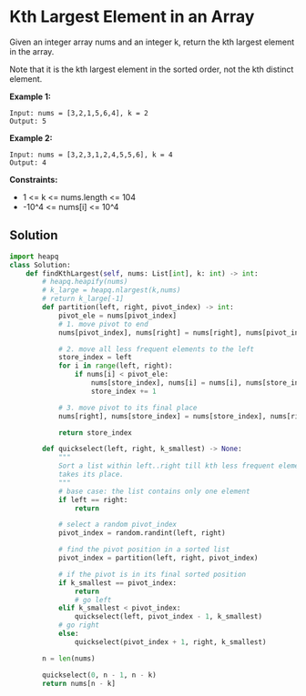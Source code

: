 <h1>Kth Largest Element in an Array</h1>

<p>
Given an integer array nums and an integer k, return the kth largest element in the array.

Note that it is the kth largest element in the sorted order, not the kth distinct element.

<b>Example 1:</b>

    Input: nums = [3,2,1,5,6,4], k = 2
    Output: 5
    
<b>Example 2:</b>

    Input: nums = [3,2,3,1,2,4,5,5,6], k = 4
    Output: 4

<b>Constraints:</b>

- 1 <= k <= nums.length <= 104
- -10^4 <= nums[i] <= 10^4

<h2>Solution</h2>

```python
import heapq
class Solution:
    def findKthLargest(self, nums: List[int], k: int) -> int:
        # heapq.heapify(nums)
        # k_large = heapq.nlargest(k,nums)
        # return k_large[-1]
        def partition(left, right, pivot_index) -> int:
            pivot_ele = nums[pivot_index]
            # 1. move pivot to end
            nums[pivot_index], nums[right] = nums[right], nums[pivot_index]

            # 2. move all less frequent elements to the left
            store_index = left
            for i in range(left, right):
                if nums[i] < pivot_ele:
                    nums[store_index], nums[i] = nums[i], nums[store_index]
                    store_index += 1

            # 3. move pivot to its final place
            nums[right], nums[store_index] = nums[store_index], nums[right]

            return store_index

        def quickselect(left, right, k_smallest) -> None:
            """
            Sort a list within left..right till kth less frequent element
            takes its place.
            """
            # base case: the list contains only one element
            if left == right:
                return

            # select a random pivot_index
            pivot_index = random.randint(left, right)

            # find the pivot position in a sorted list
            pivot_index = partition(left, right, pivot_index)

            # if the pivot is in its final sorted position
            if k_smallest == pivot_index:
                return
                # go left
            elif k_smallest < pivot_index:
                quickselect(left, pivot_index - 1, k_smallest)
            # go right
            else:
                quickselect(pivot_index + 1, right, k_smallest)

        n = len(nums)

        quickselect(0, n - 1, n - k)
        return nums[n - k]
```
